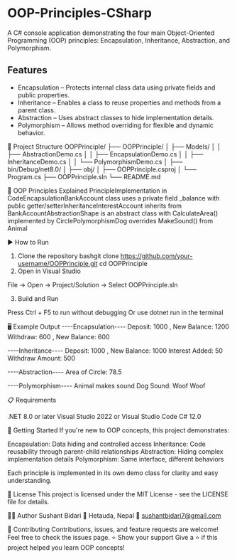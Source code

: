 # OOP-Principles-CSharp
A C# console application demonstrating the four main Object-Oriented Programming (OOP) principles: Encapsulation, Inheritance, Abstraction, and Polymorphism.

## Features
- Encapsulation – Protects internal class data using private fields and public properties.
- Inheritance – Enables a class to reuse properties and methods from a parent class.
- Abstraction – Uses abstract classes to hide implementation details.
- Polymorphism – Allows method overriding for flexible and dynamic behavior.

📂 Project Structure
OOPPrinciple/
├── OOPPrinciple/
│   ├── Models/
│   │   ├── AbstractionDemo.cs
│   │   ├── EncapsulationDemo.cs
│   │   ├── InheritanceDemo.cs
│   │   └── PolymorphismDemo.cs
│   ├── bin/Debug/net8.0/
│   ├── obj/
│   ├── OOPPrinciple.csproj
│   └── Program.cs
├── OOPPrinciple.sln
└── README.md

🧠 OOP Principles Explained
PrincipleImplementation in CodeEncapsulationBankAccount class uses a private field _balance with public getter/setterInheritanceInterestAccount inherits from BankAccountAbstractionShape is an abstract class with CalculateArea() implemented by CirclePolymorphismDog overrides MakeSound() from Animal

▶️ How to Run
1. Clone the repository
bashgit clone https://github.com/your-username/OOPPrinciple.git
cd OOPPrinciple
2. Open in Visual Studio

File → Open → Project/Solution → Select OOPPrinciple.sln

3. Build and Run

Press Ctrl + F5 to run without debugging
Or use dotnet run in the terminal


🖥 Example Output
----Encapsulation----
Deposit: 1000 , New Balance: 1200
Withdraw: 600 , New Balance: 600

----Inheritance----
Deposit: 1000 , New Balance: 1000
Interest Added: 50
Withdraw Amount: 500

----Abstraction----
Area of Circle: 78.5

----Polymorphism----
Animal makes sound
Dog Sound: Woof Woof

📋 Requirements

.NET 8.0 or later
Visual Studio 2022 or Visual Studio Code
C# 12.0


🚀 Getting Started
If you're new to OOP concepts, this project demonstrates:

Encapsulation: Data hiding and controlled access
Inheritance: Code reusability through parent-child relationships
Abstraction: Hiding complex implementation details
Polymorphism: Same interface, different behaviors

Each principle is implemented in its own demo class for clarity and easy understanding.

📝 License
This project is licensed under the MIT License - see the LICENSE file for details.

👨‍💻 Author
Sushant Bidari
📍 Hetauda, Nepal
📧 sushantbidari7@gmail.com


🤝 Contributing
Contributions, issues, and feature requests are welcome! Feel free to check the issues page.
⭐ Show your support
Give a ⭐️ if this project helped you learn OOP concepts!
